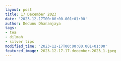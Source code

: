 ```yaml
---
layout: post
title: 17 December 2023
date: '2023-12-17T00:00:00.001+01:00'
author: Dedunu Dhananjaya
tags:
- tea 
- dilmah
- silver tips 
modified_time: '2023-12-17T00:00:00.001+01:00'
featured_image: 2023-12-17-17-december-2023_1.jpeg
---
```


